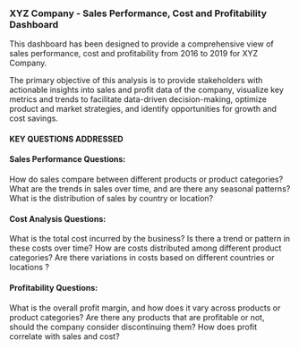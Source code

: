 ### XYZ Company - Sales Performance, Cost and Profitability Dashboard
This dashboard has been designed to provide a comprehensive view of sales performance, cost and profitability from 2016 to 2019 for XYZ Company.

The primary objective of this analysis is to provide stakeholders with actionable insights into sales and profit data of the company, visualize key metrics and trends to facilitate data-driven decision-making, optimize product and market strategies, and identify opportunities for growth and cost savings.

#### KEY QUESTIONS ADDRESSED

#### Sales Performance Questions:

How do sales compare between different products or product categories?
What are the trends in sales over time, and are there any seasonal patterns?
What is the distribution of sales by country or location?

#### Cost Analysis Questions:

What is the total cost incurred by the business? Is there a trend or pattern in these costs over time? 
How are costs distributed among different product categories? 
Are there variations in costs based on different countries or locations ? 

#### Profitability Questions:

What is the overall profit margin, and how does it vary across products or product categories?
Are there any products that are profitable or not, should the company consider discontinuing them?
How does profit correlate with sales and cost?
